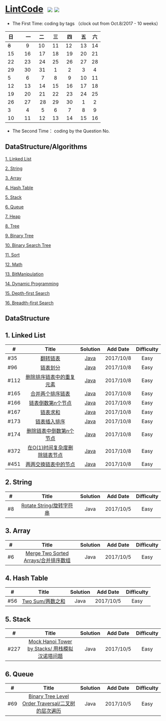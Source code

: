 # [LintCode](http://www.lintcode.com)  ![](https://img.shields.io/badge/language-Java-blue.svg) ![](https://img.shields.io/badge/license-MIT-brightgreen.svg) 

- The First Time:  coding by tags （clock out from Oct.8/2017 - 10 weeks）

| 日   |    一     |      二     | 三	       |    四     |   五      |    六     |
| ---- | :------:  | :--------: |:--------: |:--------: |:--------: |:--------: |
| ~~8~~    |   9       |    10      |   11      |   12      |   13       |    14    |
| 15   |   16      |    17      |   18      |   19      |   20       |    21    |
| 22   |   23      |    24      |   25      |   26      |   27       |    28    |
| 29   |   30      |    31      |   1       |   2       |   3        |    4     |
| 5    |   6       |    7       |   8       |   9       |   10       |    11    |
| 12   |   13      |    14      |   15      |   16      |   17       |    18    |
| 19   |   20      |    21      |   22      |   23      |   24       |    25    |
| 26   |   27      |    28      |   29      |   30      |   1        |    2     |
| 3    |   4       |    5       |   6       |   7       |   8        |    9     |
| 10   |   11      |    12      |   13      |   14      |   15       |    16    |


- The Second Time： coding by the Question No.

## DataStructure/Algorithms
[1. Linked List](#1)

[2. String](#2) 

[3. Array](#3) 

[4. Hash Table](#4)

[5. Stack](#5)

[6. Queue](#6)

[7. Heap](#7) 

[8. Tree](#8) 

[9. Binary Tree](#9) 

[10. Binary Search Tree](#10) 

[11. Sort](#11)

[12. Math](#12) 

[13. BitManipulation](#13) 

[14. Dynamic Programming](#14)

[15. Depth-first Search](#15)

[16. Breadth-first Search](#16)


## DataStructure
<h2 id="1">1. Linked List</h2>

| #	   |     Title    | Solution   | Add Date	|    Difficulty |
| ---- |       :--------:    | :--------: |:--------: |:--------: |
| #35	 | [翻转链表](http://www.lintcode.com/en/problem/reverse-linked-list/)  | [Java](https://github.com/MuteMeteor/LintCode/blob/master/Java/LinkedList/Reverse%20Linked%20List.java)      | 2017/10/8   | Easy |
| #96	 | [链表划分](http://www.lintcode.com/zh-cn/problem/partition-list/)  | [Java](https://github.com/MuteMeteor/LintCode/blob/master/Java/LinkedList/Reverse%20Linked%20List.java)      | 2017/10/8   | Easy |
| #112	 | [删除排序链表中的重复元素 ](http://www.lintcode.com/zh-cn/problem/remove-duplicates-from-sorted-list/)  | [Java](https://github.com/MuteMeteor/LintCode/blob/master/Java/LinkedList/Reverse%20Linked%20List.java)      | 2017/10/8   | Easy |
| #165	 | [合并两个排序链表](http://www.lintcode.com/zh-cn/problem/merge-two-sorted-lists/)  | [Java](https://github.com/MuteMeteor/LintCode/blob/master/Java/LinkedList/Reverse%20Linked%20List.java)      | 2017/10/8   | Easy |
| #166	 | [链表倒数第n个节点](http://www.lintcode.com/zh-cn/problem/nth-to-last-node-in-list/)  | [Java](https://github.com/MuteMeteor/LintCode/blob/master/Java/LinkedList/Reverse%20Linked%20List.java)      | 2017/10/8   | Easy |
| #167	 | [链表求和](http://www.lintcode.com/zh-cn/problem/add-two-numbers/)  | [Java](https://github.com/MuteMeteor/LintCode/blob/master/Java/LinkedList/Reverse%20Linked%20List.java)      | 2017/10/8   | Easy |
| #173	 | [链表插入排序 ](http://www.lintcode.com/zh-cn/problem/insertion-sort-list/)  | [Java](https://github.com/MuteMeteor/LintCode/blob/master/Java/LinkedList/Reverse%20Linked%20List.java)      | 2017/10/8   | Easy |
| #174	 | [删除链表中倒数第n个节点](http://www.lintcode.com/zh-cn/problem/remove-nth-node-from-end-of-list/)  | [Java](https://github.com/MuteMeteor/LintCode/blob/master/Java/LinkedList/Reverse%20Linked%20List.java)      | 2017/10/8   | Easy |
| #372	 | [在O(1)时间复杂度删除链表节点](http://www.lintcode.com/zh-cn/problem/delete-node-in-the-middle-of-singly-linked-list/)  | [Java](https://github.com/MuteMeteor/LintCode/blob/master/Java/LinkedList/Reverse%20Linked%20List.java)      | 2017/10/8   | Easy |
| #451	 | [两两交换链表中的节点](http://www.lintcode.com/zh-cn/problem/swap-nodes-in-pairs/)  | [Java](https://github.com/MuteMeteor/LintCode/blob/master/Java/LinkedList/Reverse%20Linked%20List.java)      | 2017/10/8   | Easy ||

<h2 id="2">2. String</h2>

| #	   |     Title    | Solution   | Add Date	|    Difficulty |
| ---- |       :--------:    | :--------: |:--------: |:--------: |
| #8	 | [Rotate String/旋转字符串](http://www.lintcode.com/en/problem/rotate-string/)  |Java   | 2017/10/5   | Easy ||

<h2 id="3">3. Array</h2>

| #	   |     Title    | Solution   | Add Date	|    Difficulty |
| ---- |       :--------:    | :--------: |:--------: |:--------: |
| #6	 | [Merge Two Sorted Arrays/合并排序数组](http://www.lintcode.com/en/problem/reverse-linked-list/)  | Java | 2017/10/5   | Easy ||

<h2 id="4">4. Hash Table</h2>

| #	   |     Title    | Solution   | Add Date	|    Difficulty |
| ---- |       :--------:    | :--------: |:--------: |:--------: |
| #56	 | [Two Sum/两数之和](http://www.lintcode.com/en/problem/two-sum/)  | Java       | 2017/10/5   | Easy ||

<h2 id="5">5. Stack</h2>

| #	   |     Title    | Solution   | Add Date	|    Difficulty |
| ---- |       :--------:    | :--------: |:--------: |:--------: |
| #227	 | [Mock Hanoi Tower by Stacks/	用栈模拟汉诺塔问题](http://www.lintcode.com/en/problem/mock-hanoi-tower-by-stacks/)  | Java       | 2017/10/5   | Easy ||

<h2 id="6">6. Queue</h2>

| #	   |     Title    | Solution   | Add Date	|    Difficulty |
| ---- |       :--------:    | :--------: |:--------: |:--------: |
| #69	 | [Binary Tree Level Order Traversal/二叉树的层次遍历](http://www.lintcode.com/en/problem/binary-tree-level-order-traversal/)  | Java       | 2017/10/5   | Easy ||
